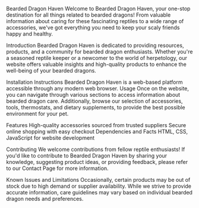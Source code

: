 Bearded Dragon Haven
Welcome to Bearded Dragon Haven, your one-stop destination for all things related to bearded dragons! From valuable information about caring for these fascinating reptiles to a wide range of accessories, we've got everything you need to keep your scaly friends happy and healthy.

Introduction
Bearded Dragon Haven is dedicated to providing resources, products, and a community for bearded dragon enthusiasts. Whether you're a seasoned reptile keeper or a newcomer to the world of herpetology, our website offers valuable insights and high-quality products to enhance the well-being of your bearded dragons.

Installation Instructions
Bearded Dragon Haven is a web-based platform accessible through any modern web browser.
Usage
Once on the website, you can navigate through various sections to access information about bearded dragon care. Additionally, browse our selection of accessories, tools, thermostats, and dietary supplements, to provide the best possible environment for your pet.

Features
High-quality accessories sourced from trusted suppliers
Secure online shopping with easy checkout
Dependencies and Facts
HTML, CSS, JavaScript for website development

Contributing
We welcome contributions from fellow reptile enthusiasts! If you'd like to contribute to Bearded Dragon Haven by sharing your knowledge, suggesting product ideas, or providing feedback, please refer to our Contact Page for more information.

Known Issues and Limitations
Occasionally, certain products may be out of stock due to high demand or supplier availability.
While we strive to provide accurate information, care guidelines may vary based on individual bearded dragon needs and preferences.
